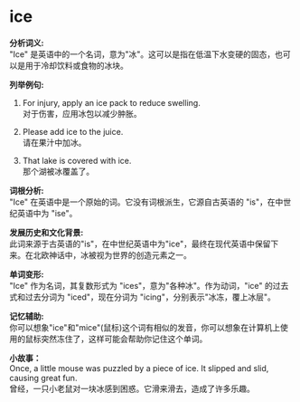 # ice

**分析词义:**  
"Ice" 是英语中的一个名词，意为"冰"。这可以是指在低温下水变硬的固态，也可以是用于冷却饮料或食物的冰块。

  

**列举例句:**

  

1.  For injury, apply an ice pack to reduce swelling.  
    对于伤害，应用冰包以减少肿胀。
    
      
    
2.  Please add ice to the juice.  
    请在果汁中加冰。
    
      
    
3.  That lake is covered with ice.  
    那个湖被冰覆盖了。
    
      
    

  

**词根分析:**  
"Ice" 在英语中是一个原始的词。它没有词根派生，它源自古英语的 "is"，在中世纪英语中为 "ise"。

  

**发展历史和文化背景:**  
此词来源于古英语的"is"，在中世纪英语中为"ice"，最终在现代英语中保留下来。在北欧神话中，冰被视为世界的创造元素之一。

  

**单词变形:**  
"Ice" 作为名词，其复数形式为 "ices"，意为"各种冰"。作为动词，"ice" 的过去式和过去分词为 "iced"，现在分词为 "icing"，分别表示"冰冻，覆上冰层"。

  

**记忆辅助:**  
你可以想象"ice"和"mice"(鼠标)这个词有相似的发音，你可以想象在计算机上使用的鼠标突然冻住了，这样可能会帮助你记住这个单词。

  

**小故事：**  
Once, a little mouse was puzzled by a piece of ice. It slipped and slid, causing great fun.  
曾经，一只小老鼠对一块冰感到困惑。它滑来滑去，造成了许多乐趣。
